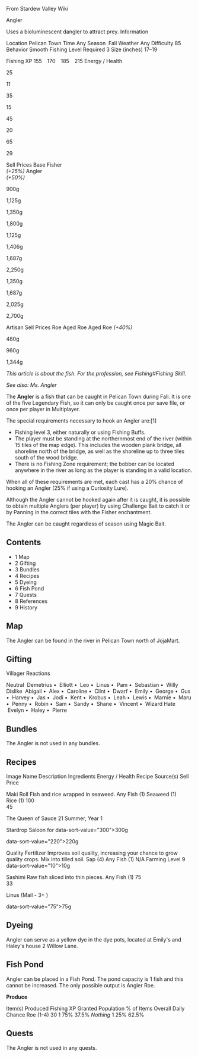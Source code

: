 From Stardew Valley Wiki

Angler

Uses a bioluminescent dangler to attract prey. Information

Location Pelican Town Time Any Season  Fall Weather Any Difficulty 85 Behavior Smooth Fishing Level Required 3 Size (inches) 17–19

Fishing XP 155    170    185    215 Energy / Health

25

11

35

15

45

20

65

29

Sell Prices Base Fisher  
*(+25%)* Angler  
*(+50%)*

900g

1,125g

1,350g

1,800g

1,125g

1,406g

1,687g

2,250g

1,350g

1,687g

2,025g

2,700g

Artisan Sell Prices Roe Aged Roe Aged Roe *(+40%)*

480g

960g

1,344g

*This article is about the fish. For the profession, see Fishing#Fishing Skill.*

*See also: Ms. Angler*

The **Angler** is a fish that can be caught in Pelican Town during Fall. It is one of the five Legendary Fish, so it can only be caught once per save file, or once per player in Multiplayer.

The special requirements necessary to hook an Angler are:\[1]

- Fishing level 3, either naturally or using Fishing Buffs.
- The player must be standing at the northernmost end of the river (within 15 tiles of the map edge). This includes the wooden plank bridge, all shoreline north of the bridge, as well as the shoreline up to three tiles south of the wood bridge.
- There is no Fishing Zone requirement; the bobber can be located anywhere in the river as long as the player is standing in a valid location.

When all of these requirements are met, each cast has a 20% chance of hooking an Angler (25% if using a Curiosity Lure).

Although the Angler cannot be hooked again after it is caught, it is possible to obtain multiple Anglers (per player) by using Challenge Bait to catch it or by Panning in the correct tiles with the Fisher enchantment.

The Angler can be caught regardless of season using Magic Bait.

## Contents

- 1 Map
- 2 Gifting
- 3 Bundles
- 4 Recipes
- 5 Dyeing
- 6 Fish Pond
- 7 Quests
- 8 References
- 9 History

## Map

The Angler can be found in the river in Pelican Town north of JojaMart.

## Gifting

Villager Reactions

Neutral  Demetrius •  Elliott •  Leo •  Linus •  Pam •  Sebastian •  Willy Dislike  Abigail •  Alex •  Caroline •  Clint •  Dwarf •  Emily •  George •  Gus •  Harvey •  Jas •  Jodi •  Kent •  Krobus •  Leah •  Lewis •  Marnie •  Maru •  Penny •  Robin •  Sam •  Sandy •  Shane •  Vincent •  Wizard Hate  Evelyn •  Haley •  Pierre

## Bundles

The Angler is not used in any bundles.

## Recipes

Image Name Description Ingredients Energy / Health Recipe Source(s) Sell Price

Maki Roll Fish and rice wrapped in seaweed. Any Fish (1) Seaweed (1) Rice (1) 100  
45

The Queen of Sauce 21 Summer, Year 1

Stardrop Saloon for data-sort-value="300"&gt;300g

data-sort-value="220"&gt;220g

Quality Fertilizer Improves soil quality, increasing your chance to grow quality crops. Mix into tilled soil. Sap (4) Any Fish (1) N/A Farming Level 9 data-sort-value="10"&gt;10g

Sashimi Raw fish sliced into thin pieces. Any Fish (1) 75  
33

Linus (Mail - 3+ )

data-sort-value="75"&gt;75g

## Dyeing

Angler can serve as a yellow dye in the dye pots, located at Emily's and Haley's house 2 Willow Lane.

## Fish Pond

Angler can be placed in a Fish Pond. The pond capacity is 1 fish and this cannot be increased. The only possible output is Angler Roe.

**Produce**

Item(s) Produced Fishing XP Granted Population % of Items Overall Daily Chance Roe (1-4) 30 1 75% 37.5% *Nothing* 1 25% 62.5%

## Quests

The Angler is not used in any quests.